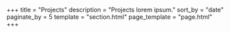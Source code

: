 +++
title = "Projects"
description = "Projects lorem ipsum."
sort_by = "date"
paginate_by = 5
template = "section.html"
page_template = "page.html"
+++
